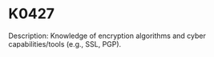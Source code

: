 # K0427
Description: Knowledge of encryption algorithms and cyber capabilities/tools (e.g., SSL, PGP).
